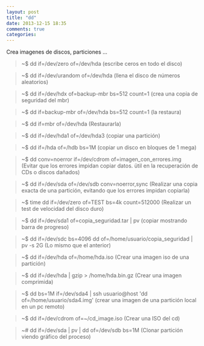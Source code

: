 ```yaml
---
layout: post
title: "dd"
date: 2013-12-15 18:35
comments: true
categories: 
---
```

Crea imagenes de discos, particiones ...

>~$ dd if=/dev/zero of=/dev/hda  (escribe ceros en todo el disco)

>~$ dd if=/dev/urandom of=/dev/hda  (llena el disco de números aleatorios)

>~$ dd if=/dev/hdx of=backup-mbr bs=512 count=1  (crea una copia de seguridad del mbr)

>~$ dd if=backup-mbr of=/dev/hda bs=512 count=1  (la restaura)

>~$ dd if=mbr of=/dev/hda (Restaurarla)

>~$ dd if=/dev/hda1 of=/dev/hda3 (copiar una partición)

>~$ dd if=/hda of=/hdb bs=1M (copiar un disco en bloques de 1 mega)

>~$ dd conv=noerror if=/dev/cdrom of=imagen_con_errores.img (Evitar que los errores impidan copiar datos. ütil en la recuperación de CDs o discos dañados)

>~$ dd if=/dev/sda of=/dev/sdb conv=noerror,sync (Realizar una copia exacta de una partición, evitando que los errores impidan copiarla)

>~$ time dd if=/dev/zero of=TEST bs=4k count=512000  (Realizar un test de velocidad del disco duro)

>~$ dd if=/dev/sda1 of=copia_seguridad.tar | pv  (copiar mostrando barra de progreso)

>~$ dd if=/dev/sdc bs=4096 dd of=/home/usuario/copia_seguridad | pv -s 2G (Lo mismo que el anterior)

>~$ dd if=/dev/hda of=/home/hda.iso (Crear una imagen iso de una partición)

>~$ dd if=/dev/hda | gzip > /home/hda.bin.gz (Crear una imagen comprimida)

>~$ dd bs=1M if=/dev/sda4 | ssh usuario@host 'dd of=/home/usuario/sda4.img' (crear una imagen de una partición local en un pc remoto)

>~$ dd if=/dev/cdrom of=~/cd_image.iso (Crear una ISO del cd)

>~# dd if=/dev/sda | pv | dd of=/dev/sdb bs=1M (Clonar partición viendo gráfico del proceso)

